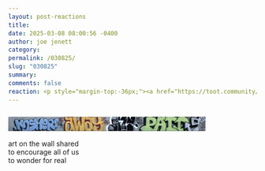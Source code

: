 ```yaml
---
layout: post-reactions
title: 
date: 2025-03-08 08:00:56 -0400
author: joe jenett
category: 
permalink: /030825/
slug: "030825"
summary: 
comments: false
reaction: <p style="margin-top:-36px;"><a href="https://toot.community/@jenett/114127093787677472"><img src="https://static.toot.community/cache/accounts/avatars/112/757/571/850/957/359/original/71a15e19bfc75e90.png" alt="" width="48"><br><span style="font-size:.9rem;">Pamela</span></a></p>
---
```

<p>
<img src="/images/snowflake.png" width="400" alt="" style="margin-top:12px;">
</p>
<p>
art on the wall shared<br>
to encourage all of us <br>
to wonder for real
</p>




<a style="display:none;" href="https://brid.gy/publish/mastodon"><small>(cross-posted to mastodon)</small></a>